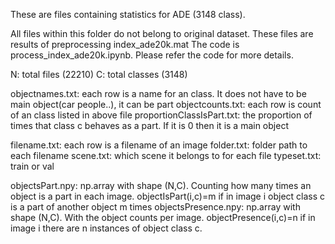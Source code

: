 These are files containing statistics for ADE (3148 class).



All files within this folder do not belong to original dataset. These files are results of preprocessing index_ade20k.mat 
The code is process_index_ade20k.ipynb. Please refer the code for more details. 

N: total files (22210) 
C: total classes (3148) 


objectnames.txt: each row is a name for an class. It does not have to be main object(car people..), it can be part
objectcounts.txt: each row is count of an class listed in above file 
proportionClassIsPart.txt: the proportion of times that class c behaves as a part. If it is 0 then it is a main object  


filename.txt: each row is a filename of an image 
folder.txt: folder path to each filename 
scene.txt: which scene it belongs to for each file 
typeset.txt: train or val 


objectsPart.npy: np.array with shape (N,C). Counting how many times an object is a part in each image. objectIsPart(i,c)=m if in image i object class c is a part of another object m times 
objectsPresence.npy: np.array with shape (N,C). With the object counts per image. objectPresence(i,c)=n if in image i there are n instances of object class c.
